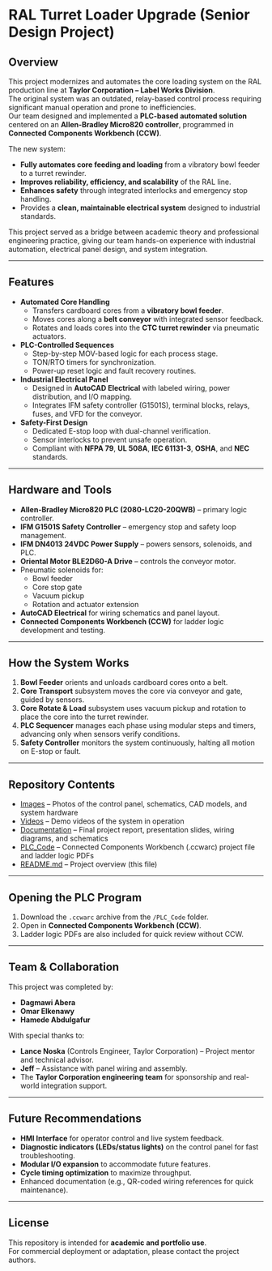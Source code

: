 # RAL Turret Loader Upgrade (Senior Design Project)

## Overview
This project modernizes and automates the core loading system on the RAL production line at **Taylor Corporation – Label Works Division**.  
The original system was an outdated, relay-based control process requiring significant manual operation and prone to inefficiencies.  
Our team designed and implemented a **PLC-based automated solution** centered on an **Allen-Bradley Micro820 controller**, programmed in **Connected Components Workbench (CCW)**.  

The new system:
- **Fully automates core feeding and loading** from a vibratory bowl feeder to a turret rewinder.
- **Improves reliability, efficiency, and scalability** of the RAL line.
- **Enhances safety** through integrated interlocks and emergency stop handling.
- Provides a **clean, maintainable electrical system** designed to industrial standards.

This project served as a bridge between academic theory and professional engineering practice, giving our team hands-on experience with industrial automation, electrical panel design, and system integration.

---

## Features
- **Automated Core Handling**
  - Transfers cardboard cores from a **vibratory bowl feeder**.
  - Moves cores along a **belt conveyor** with integrated sensor feedback.
  - Rotates and loads cores into the **CTC turret rewinder** via pneumatic actuators.
- **PLC-Controlled Sequences**
  - Step-by-step MOV-based logic for each process stage.
  - TON/RTO timers for synchronization.
  - Power-up reset logic and fault recovery routines.
- **Industrial Electrical Panel**
  - Designed in **AutoCAD Electrical** with labeled wiring, power distribution, and I/O mapping.
  - Integrates IFM safety controller (G1501S), terminal blocks, relays, fuses, and VFD for the conveyor.
- **Safety-First Design**
  - Dedicated E-stop loop with dual-channel verification.
  - Sensor interlocks to prevent unsafe operation.
  - Compliant with **NFPA 79**, **UL 508A**, **IEC 61131-3**, **OSHA**, and **NEC** standards.

---

## Hardware and Tools
- **Allen-Bradley Micro820 PLC (2080-LC20-20QWB)** – primary logic controller.
- **IFM G1501S Safety Controller** – emergency stop and safety loop management.
- **IFM DN4013 24VDC Power Supply** – powers sensors, solenoids, and PLC.
- **Oriental Motor BLE2D60-A Drive** – controls the conveyor motor.
- Pneumatic solenoids for:
  - Bowl feeder
  - Core stop gate
  - Vacuum pickup
  - Rotation and actuator extension
- **AutoCAD Electrical** for wiring schematics and panel layout.
- **Connected Components Workbench (CCW)** for ladder logic development and testing.

---

## How the System Works
1. **Bowl Feeder** orients and unloads cardboard cores onto a belt.  
2. **Core Transport** subsystem moves the core via conveyor and gate, guided by sensors.  
3. **Core Rotate & Load** subsystem uses vacuum pickup and rotation to place the core into the turret rewinder.  
4. **PLC Sequencer** manages each phase using modular steps and timers, advancing only when sensors verify conditions.  
5. **Safety Controller** monitors the system continuously, halting all motion on E-stop or fault.

---

## Repository Contents

- [Images](./Images) – Photos of the control panel, schematics, CAD models, and system hardware  
- [Videos](./Videos) – Demo videos of the system in operation  
- [Documentation](./Documentation) – Final project report, presentation slides, wiring diagrams, and schematics  
- [PLC_Code](./PLC_Code) – Connected Components Workbench (.ccwarc) project file and ladder logic PDFs  
- [README.md](./README.md) – Project overview (this file)


---

## Opening the PLC Program
1. Download the `.ccwarc` archive from the `/PLC_Code` folder.  
2. Open in **Connected Components Workbench (CCW)**.  
3. Ladder logic PDFs are also included for quick review without CCW.

---

## Team & Collaboration
This project was completed by:
- **Dagmawi Abera**
- **Omar Elkenawy**
- **Hamede Abdulgafur**

With special thanks to:
- **Lance Noska** (Controls Engineer, Taylor Corporation) – Project mentor and technical advisor.  
- **Jeff** – Assistance with panel wiring and assembly.  
- The **Taylor Corporation engineering team** for sponsorship and real-world integration support.

---

## Future Recommendations
- **HMI Interface** for operator control and live system feedback.  
- **Diagnostic indicators (LEDs/status lights)** on the control panel for fast troubleshooting.  
- **Modular I/O expansion** to accommodate future features.  
- **Cycle timing optimization** to maximize throughput.  
- Enhanced documentation (e.g., QR-coded wiring references for quick maintenance).

---

## License
This repository is intended for **academic and portfolio use**.  
For commercial deployment or adaptation, please contact the project authors.

